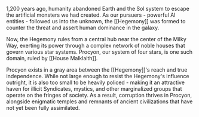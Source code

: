 1,200 years ago, humanity abandoned Earth and the Sol system to escape the artificial monsters we had created. As our pursuers - powerful AI entities - followed us into the unknown, the [[Hegemony]] was formed to counter the threat and assert human dominance in the galaxy.

Now, the Hegemony rules from a central hub near the center of the Milky Way, exerting its power through a complex network of noble houses that govern various star systems. Procyon, our system of four stars, is one such domain, ruled by [[House Malklaith]].

Procyon exists in a gray area between the [[Hegemony]]'s reach and true independence. While not large enough to resist the Hegemony's influence outright, it is also too small to be heavily policed - making it an attractive haven for illicit Syndicates, mystics, and other marginalized groups that operate on the fringes of society. As a result, corruption thrives in Procyon, alongside enigmatic temples and remnants of ancient civilizations that have not yet been fully assimilated.